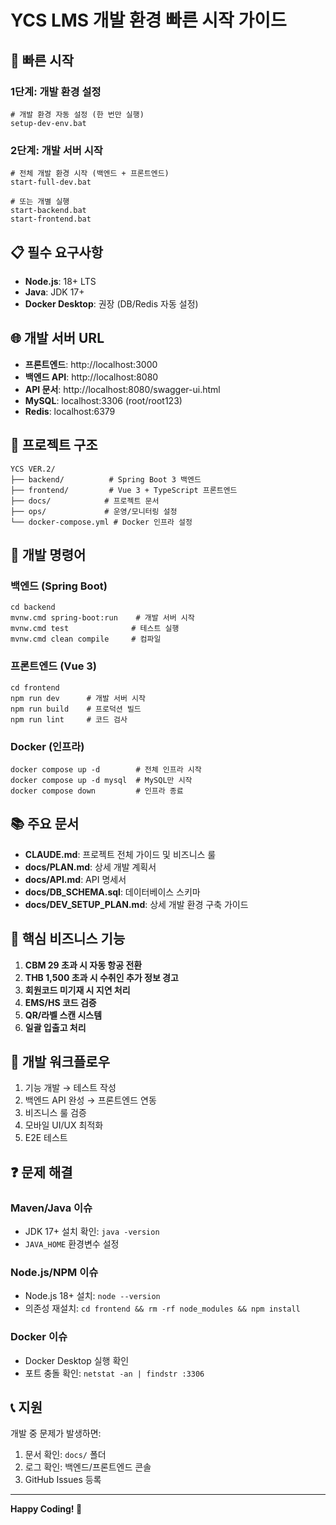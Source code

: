 # YCS LMS 개발 환경 빠른 시작 가이드

## 🚀 빠른 시작

### 1단계: 개발 환경 설정
```batch
# 개발 환경 자동 설정 (한 번만 실행)
setup-dev-env.bat
```

### 2단계: 개발 서버 시작  
```batch
# 전체 개발 환경 시작 (백엔드 + 프론트엔드)
start-full-dev.bat

# 또는 개별 실행
start-backend.bat
start-frontend.bat
```

## 📋 필수 요구사항

- **Node.js**: 18+ LTS
- **Java**: JDK 17+
- **Docker Desktop**: 권장 (DB/Redis 자동 설정)

## 🌐 개발 서버 URL

- **프론트엔드**: http://localhost:3000
- **백엔드 API**: http://localhost:8080  
- **API 문서**: http://localhost:8080/swagger-ui.html
- **MySQL**: localhost:3306 (root/root123)
- **Redis**: localhost:6379

## 📁 프로젝트 구조

```
YCS VER.2/
├── backend/          # Spring Boot 3 백엔드
├── frontend/         # Vue 3 + TypeScript 프론트엔드  
├── docs/            # 프로젝트 문서
├── ops/             # 운영/모니터링 설정
└── docker-compose.yml # Docker 인프라 설정
```

## 🔧 개발 명령어

### 백엔드 (Spring Boot)
```batch
cd backend
mvnw.cmd spring-boot:run    # 개발 서버 시작
mvnw.cmd test              # 테스트 실행
mvnw.cmd clean compile     # 컴파일
```

### 프론트엔드 (Vue 3)
```batch
cd frontend  
npm run dev      # 개발 서버 시작
npm run build    # 프로덕션 빌드
npm run lint     # 코드 검사
```

### Docker (인프라)
```batch
docker compose up -d        # 전체 인프라 시작
docker compose up -d mysql  # MySQL만 시작
docker compose down         # 인프라 종료
```

## 📚 주요 문서

- **CLAUDE.md**: 프로젝트 전체 가이드 및 비즈니스 룰
- **docs/PLAN.md**: 상세 개발 계획서
- **docs/API.md**: API 명세서  
- **docs/DB_SCHEMA.sql**: 데이터베이스 스키마
- **docs/DEV_SETUP_PLAN.md**: 상세 개발 환경 구축 가이드

## 🎯 핵심 비즈니스 기능

1. **CBM 29 초과 시 자동 항공 전환**
2. **THB 1,500 초과 시 수취인 추가 정보 경고**  
3. **회원코드 미기재 시 지연 처리**
4. **EMS/HS 코드 검증**
5. **QR/라벨 스캔 시스템**
6. **일괄 입출고 처리**

## 🔄 개발 워크플로우

1. 기능 개발 → 테스트 작성
2. 백엔드 API 완성 → 프론트엔드 연동
3. 비즈니스 룰 검증
4. 모바일 UI/UX 최적화
5. E2E 테스트

## ❓ 문제 해결

### Maven/Java 이슈
- JDK 17+ 설치 확인: `java -version`
- `JAVA_HOME` 환경변수 설정

### Node.js/NPM 이슈  
- Node.js 18+ 설치: `node --version`
- 의존성 재설치: `cd frontend && rm -rf node_modules && npm install`

### Docker 이슈
- Docker Desktop 실행 확인
- 포트 충돌 확인: `netstat -an | findstr :3306`

## 📞 지원

개발 중 문제가 발생하면:
1. 문서 확인: `docs/` 폴더
2. 로그 확인: 백엔드/프론트엔드 콘솔
3. GitHub Issues 등록

---

**Happy Coding! 🎉**
